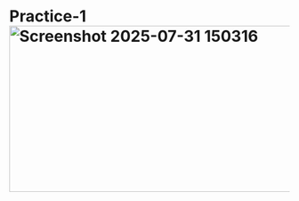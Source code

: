 # Practice-1<img width="567" height="299" alt="Screenshot 2025-07-31 150316" src="https://github.com/user-attachments/assets/c07574cd-5ab7-4bda-84cb-5b4ec70ba6ab" />
